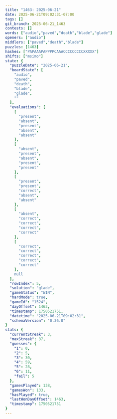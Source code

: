 ```yaml
---
title: "1463: 2025-06-21"
date: 2025-06-21T09:02:31-07:00
tags: []
git_branch: 2025-06-21_1463
contests: []
words: ["audio","paved","death","blade","glade"]
openers: ["audio"]
middlers: ["paved","death","blade"]
puzzles: [1463]
hashes: ["PAPAAAPAPPPPCAAACCCCCCCCCXXXXX"]
shifts: ["msimo"]
state: {
  "puzzleDate": "2025-06-21",
  "boardState": [
    "audio",
    "paved",
    "death",
    "blade",
    "glade",
    ""
  ],
  "evaluations": [
    [
      "present",
      "absent",
      "present",
      "absent",
      "absent"
    ],
    [
      "absent",
      "present",
      "absent",
      "present",
      "present"
    ],
    [
      "present",
      "present",
      "correct",
      "absent",
      "absent"
    ],
    [
      "absent",
      "correct",
      "correct",
      "correct",
      "correct"
    ],
    [
      "correct",
      "correct",
      "correct",
      "correct",
      "correct"
    ],
    null
  ],
  "rowIndex": 5,
  "solution": "glade",
  "gameStatus": "WIN",
  "hardMode": true,
  "gameId": "1524",
  "dayOffset": 1463,
  "timestamp": 1750521751,
  "datetime": "2025-06-21T09:02:31",
  "schemaVersion": "0.36.0"
}
stats: {
  "currentStreak": 3,
  "maxStreak": 37,
  "guesses": {
    "1": 0,
    "2": 5,
    "3": 30,
    "4": 59,
    "5": 28,
    "6": 11,
    "fail": 5
  },
  "gamesPlayed": 138,
  "gamesWon": 133,
  "hasPlayed": true,
  "lastWonDayOffset": 1463,
  "timestamp": 1750521751
}
---
```

<!-- more -->
